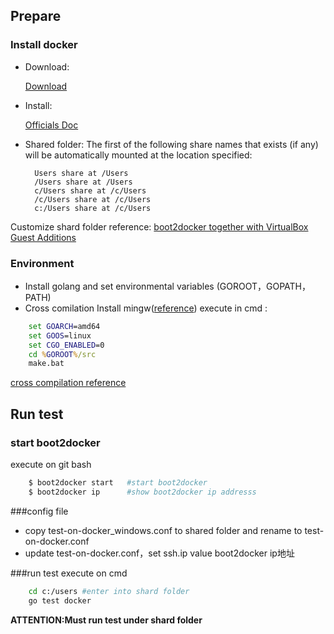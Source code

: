## Prepare
### Install docker
- Download:

	 [Download](https://github.com/boot2docker/windows-installer/releases/tag/v1.3.2)
- Install:
	
	[Officials Doc](https://docs.docker.com/installation/windows/)

- Shared folder:
 The first of the following share names that exists (if any) will be automatically mounted at the location specified:

        Users share at /Users
        /Users share at /Users
        c/Users share at /c/Users
        /c/Users share at /c/Users
        c:/Users share at /c/Users

Customize shard folder reference: [boot2docker together with VirtualBox Guest Additions](https://medium.com/boot2docker-lightweight-linux-for-docker/boot2docker-together-with-virtualbox-guest-additions-da1e3ab2465c)

### Environment
- Install golang and set environmental variables (GOROOT，GOPATH，PATH)
- Cross comilation
Install mingw([reference](https://github.com/golang/go/wiki/WindowsBuild))
execute in cmd :
```bat
	set GOARCH=amd64
	set GOOS=linux
	set CGO_ENABLED=0
	cd %GOROOT%/src
	make.bat
```
[cross compilation reference](https://code.google.com/p/go-wiki/wiki/WindowsCrossCompiling)

## Run test
### start boot2docker
execute on git bash
```bash
    $ boot2docker start   #start boot2docker
    $ boot2docker ip      #show boot2docker ip addresss
```

###config file
- copy test-on-docker_windows.conf to shared folder and rename to test-on-docker.conf
- update test-on-docker.conf，set ssh.ip value boot2docker ip地址

###run test
execute on cmd

```bash
    cd c:/users #enter into shard folder
    go test docker
```

  __ATTENTION:Must run test under shard folder__